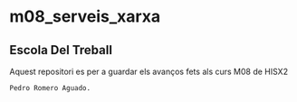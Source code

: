 # m08_serveis_xarxa
## Escola Del Treball
Aquest repositori es per a guardar els avanços fets als curs M08 de HISX2

	Pedro Romero Aguado.
